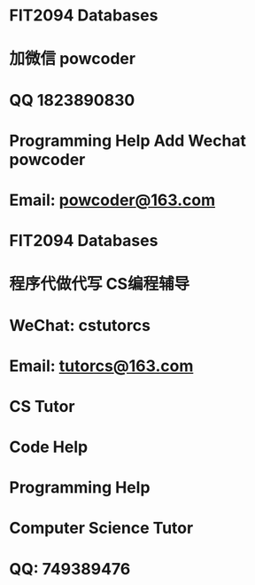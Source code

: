 # FIT2094 Databases
# 加微信 powcoder

# QQ 1823890830

# Programming Help Add Wechat powcoder

# Email: powcoder@163.com

# FIT2094 Databases

# 程序代做代写 CS编程辅导

# WeChat: cstutorcs

# Email: tutorcs@163.com

# CS Tutor

# Code Help

# Programming Help

# Computer Science Tutor

# QQ: 749389476
